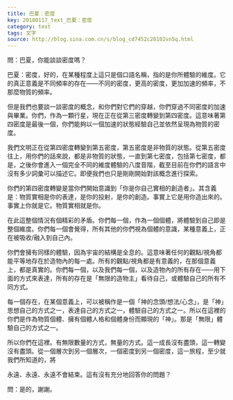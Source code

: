 ```yaml
---
title: 巴夏：密度
key: 20180117_text_巴夏：密度
category: text
tags: 文字
source: http://blog.sina.com.cn/s/blog_cd7452c20102vn5q.html
---
```


問：巴夏，你能談談密度嗎？

巴夏：密度，好的，在某種程度上這只是個口語名稱，指的是你所體驗的維度。它的真正意義是不同頻率的存在——不同的密度，更高的密度，更加加速的頻率，不那麼物質的頻率。

但是我們也要談一談密度的概念，和你們對它們的穿越，你們穿過不同密度的加速與畢業。你們，作為一顆行星，現在正在從第三密度轉變到第四密度。這意味著第四密度是最後一個，你們能夠以一個加速的狀態經驗自己並依然呈現為物質的密度。

我們文明正在從第四密度轉變到第五密度，第五密度是非物質的狀態。從第五密度往上，用你們的話來說，都是非物質的狀態，一直到第七密度，包括第七密度，都是，之後你會進入一個完全不同的維度體驗的八度音階，截至目前在你們的語言中沒有多少詞彙可以描述它。即便我們也只是剛剛開始對該概念進行探索。

你們的第四密度轉變是當你們開始意識到「你是你自己實相的創造者」。其含義是：物質實相是你的表達，是你的投射，是你的創造。事實上它是用你造出來的。事實上你就是它。物質實相就是你。

在此這整個情況有個精彩的矛盾。你們每一個，作為一個個體，將體驗到自己即是整個維度。你們每一個會覺得，所有其他的你們視為個體的意識，某種意義上，正在被吸收/融入到自己內。

你們會擁有同樣的體驗，因為宇宙的結構是全息的。這意味著任何的觀點/視角都能平等地存在於造物內的每一處。所有的觀點/視角都是有意義的，在那個意義上，都是真實的。你們每一個，以及我們每一個，以及造物內的所有存在——用下面的方式來表達，所有的存在是「無限的造物主」看待自己，或體驗自己的所有不同方式。

每一個存在，在某個意義上，可以被稱作是一個「神的念頭/想法/心念」，是「神」思想自己的方式之一，表達自己的方式之一，體驗自己的方式之一。所以在這裡的你們是作為物質個體、擁有個體人格和個體身份而顯現的「神」。那是「無限」體驗自己的方式之一。

所以你們在這裡。有無限數量的方式，無量的方式。這一成長沒有盡頭，這一轉變沒有盡頭。從一個層次到另一個層次，一個密度到另一個密度，這一旅程，至少就我們所知道的，將

永遠、永遠、永遠不會結束。這有沒有充分地回答你的問題？

問：是的，謝謝。
